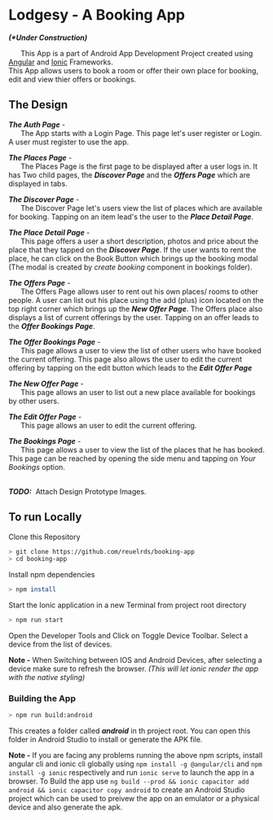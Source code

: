 # Lodgesy - A Booking App
**_(*Under Construction)_**

&nbsp;&nbsp;&nbsp;&nbsp;&nbsp;&nbsp;This App is a part of Android App Development Project created using [Angular](https://angular.io/) and [Ionic](https://ionicframework.com) Frameworks.  
This App allows users to book a room or offer their own place for booking, edit and view thier offers or bookings.


## The Design


**_The Auth Page_** -  
&nbsp;&nbsp;&nbsp;&nbsp;&nbsp;&nbsp;The App starts with a Login Page. This page let's user register or Login. A user must register to use the app.


**_The Places Page_** -   
&nbsp;&nbsp;&nbsp;&nbsp;&nbsp;&nbsp;The Places Page is the first page to be displayed after a user logs in. It has Two child pages, the **_Discover Page_** and the **_Offers Page_** which are displayed in tabs.


**_The Discover Page_** -  
&nbsp;&nbsp;&nbsp;&nbsp;&nbsp;&nbsp;The Discover Page let's users view the list of places which are available for booking. Tapping on an item lead's the user to the **_Place Detail Page_**.


**_The Place Detail Page_** -  
&nbsp;&nbsp;&nbsp;&nbsp;&nbsp;&nbsp;This page offers a user a short description, photos and price about the place that they tapped on the **_Discover Page_**. If the user wants to rent the place, he can click on the Book Button which brings up the booking modal (The modal is created by _create booking_ component in bookings folder).


**_The Offers Page_** -  
&nbsp;&nbsp;&nbsp;&nbsp;&nbsp;&nbsp;The Offers Page allows user to rent out his own places/ rooms to other people. A user can list out his place using the add (plus) icon located on the top right corner which brings up the **_New Offer Page_**. The Offers place also displays a list of current offerings by the user. Tapping on an offer leads to the **_Offer Bookings Page_**.


**_The Offer Bookings Page_** -  
&nbsp;&nbsp;&nbsp;&nbsp;&nbsp;&nbsp;This page allows a user to view the list of other users who have booked the current offering. This page also allows the user to edit the current offering by tapping on the edit button which leads to the **_Edit Offer Page_**


**_The New Offer Page_** -  
&nbsp;&nbsp;&nbsp;&nbsp;&nbsp;&nbsp;This page allows an user to list out a new place available for bookings by other users.


**_The Edit Offer Page_** -  
&nbsp;&nbsp;&nbsp;&nbsp;&nbsp;&nbsp;This page allows an user to edit the current offering.


**_The Bookings Page_** -  
&nbsp;&nbsp;&nbsp;&nbsp;&nbsp;&nbsp;This page allows a user to view the list of the places that he has booked. This page can be reached by opening the side menu and tapping on _Your Bookings_ option.  

&nbsp;  
**_TODO:_** &nbsp;Attach Design Prototype Images.


## To run Locally


Clone this Repository
```bash
> git clone https://github.com/reuelrds/booking-app
> cd booking-app
```

Install npm dependencies
```bash
> npm install
```

Start the Ionic application in a new Terminal from project root directory
```bash
> npm run start
```

Open the Developer Tools and Click on Toggle Device Toolbar. Select a device from the list of devices.  

**Note -** When Switching between IOS and Android Devices, after selecting a device make sure to refresh the browser. _(This will let ionic render the app with the native styling)_ 

### Building the App

```bash
> npm run build:android
```

This creates a folder called **_android_** in th project root. You can open this folder in Android Studio to install or generate the APK file.

**Note -** If you are facing any problems running the above npm scripts, install angular cli and ionic cli globally using `npm install -g @angular/cli` and `npm install -g ionic` respectively and run `ionic serve` to launch the app in a browser. To Build the app use `ng build --prod && ionic capacitor add android && ionic capacitor copy android` to create an Android Studio project which can be used to preivew the app on an emulator or a physical device and also generate the apk. 
